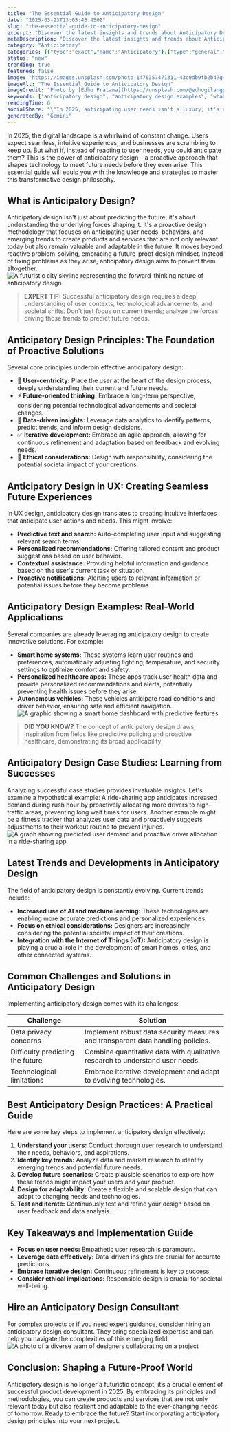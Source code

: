 ```yaml
---
title: "The Essential Guide to Anticipatory Design"
date: "2025-03-23T13:05:43.450Z"
slug: "the-essential-guide-to-anticipatory-design"
excerpt: "Discover the latest insights and trends about Anticipatory Design. This comprehensive guide covers everything you need to know about Anticipatory Design in 2025."
metaDescription: "Discover the latest insights and trends about Anticipatory Design. This comprehensive guide covers everything you need to know about Anticipatory Design in..."
category: "Anticipatory"
categories: [{"type":"exact","name":"Anticipatory"},{"type":"general","name":"Human-Computer Interaction"},{"type":"medium","name":"User Experience Design"},{"type":"specific","name":"Predictive Modeling"},{"type":"niche","name":"AI-driven Personalization"}]
status: "new"
trending: true
featured: false
image: "https://images.unsplash.com/photo-1476357471311-43c0db9fb2b4?q=85&w=1200&fit=max&fm=webp&auto=compress"
imageAlt: "The Essential Guide to Anticipatory Design"
imageCredit: "Photo by [Edho Pratama](https://unsplash.com/@edhogilangpratama) on Unsplash"
keywords: ["anticipatory design", "anticipatory design examples", "what is anticipatory design", "anticipatory design principles", "anticipatory design in UX", "future-proof design", "proactive design solutions", "anticipatory design case studies", "best anticipatory design practices", "hire anticipatory design consultant"]
readingTime: 6
socialShare: "\"In 2025, anticipating user needs isn't a luxury; it's a necessity.  Mastering anticipatory design is the key to creating truly future-proof products and services.\""
generatedBy: "Gemini"
---
```




In 2025, the digital landscape is a whirlwind of constant change.  Users expect seamless, intuitive experiences, and businesses are scrambling to keep up.  But what if, instead of reacting to user needs, you could anticipate them?  This is the power of anticipatory design – a proactive approach that shapes technology to meet future needs before they even arise. This essential guide will equip you with the knowledge and strategies to master this transformative design philosophy.

## What is Anticipatory Design?

Anticipatory design isn't just about predicting the future; it's about understanding the underlying forces shaping it. It's a proactive design methodology that focuses on anticipating user needs, behaviors, and emerging trends to create products and services that are not only relevant today but also remain valuable and adaptable in the future.  It moves beyond reactive problem-solving, embracing a future-proof design mindset.  Instead of fixing problems as they arise, anticipatory design aims to prevent them altogether.  ![A futuristic city skyline representing the forward-thinking nature of anticipatory design](https://images.unsplash.com/photo-1476357471311-43c0db9fb2b4?q=85&w=1200&fit=max&fm=webp&auto=compress)

> **EXPERT TIP:**  Successful anticipatory design requires a deep understanding of user contexts, technological advancements, and societal shifts.  Don't just focus on current trends; analyze the forces driving those trends to predict future needs.

## Anticipatory Design Principles: The Foundation of Proactive Solutions

Several core principles underpin effective anticipatory design:

* 🔑 **User-centricity:**  Place the user at the heart of the design process, deeply understanding their current and future needs.
* ⚡ **Future-oriented thinking:**  Embrace a long-term perspective, considering potential technological advancements and societal changes.
* 🎯 **Data-driven insights:** Leverage data analytics to identify patterns, predict trends, and inform design decisions.
* ✅ **Iterative development:**  Embrace an agile approach, allowing for continuous refinement and adaptation based on feedback and evolving needs.
* 🌱 **Ethical considerations:**  Design with responsibility, considering the potential societal impact of your creations.

## Anticipatory Design in UX:  Creating Seamless Future Experiences

In UX design, anticipatory design translates to creating intuitive interfaces that anticipate user actions and needs.  This might involve:

* **Predictive text and search:**  Auto-completing user input and suggesting relevant search terms.
* **Personalized recommendations:**  Offering tailored content and product suggestions based on user behavior.
* **Contextual assistance:**  Providing helpful information and guidance based on the user's current task or situation.
* **Proactive notifications:**  Alerting users to relevant information or potential issues before they become problems.

## Anticipatory Design Examples: Real-World Applications

Several companies are already leveraging anticipatory design to create innovative solutions.  For example:

* **Smart home systems:**  These systems learn user routines and preferences, automatically adjusting lighting, temperature, and security settings to optimize comfort and safety.
* **Personalized healthcare apps:**  These apps track user health data and provide personalized recommendations and alerts, potentially preventing health issues before they arise.
* **Autonomous vehicles:**  These vehicles anticipate road conditions and driver behavior, ensuring safe and efficient navigation. ![A graphic showing a smart home dashboard with predictive features](https://images.unsplash.com/photo-1534670007418-fbb7f6cf32c3?q=85&w=1200&fit=max&fm=webp&auto=compress)

> **DID YOU KNOW?**  The concept of anticipatory design draws inspiration from fields like predictive policing and proactive healthcare, demonstrating its broad applicability.

## Anticipatory Design Case Studies: Learning from Successes

Analyzing successful case studies provides invaluable insights. Let's examine a hypothetical example:  A ride-sharing app anticipates increased demand during rush hour by proactively allocating more drivers to high-traffic areas, preventing long wait times for users. Another example might be a fitness tracker that analyzes user data and proactively suggests adjustments to their workout routine to prevent injuries. ![A graph showing predicted user demand and proactive driver allocation in a ride-sharing app.](https://images.unsplash.com/photo-1507238691740-187a5b1d37b8?q=85&w=1200&fit=max&fm=webp&auto=compress)

## Latest Trends and Developments in Anticipatory Design

The field of anticipatory design is constantly evolving.  Current trends include:

* **Increased use of AI and machine learning:**  These technologies are enabling more accurate predictions and personalized experiences.
* **Focus on ethical considerations:**  Designers are increasingly considering the potential societal impact of their creations.
* **Integration with the Internet of Things (IoT):**  Anticipatory design is playing a crucial role in the development of smart homes, cities, and other connected systems.

## Common Challenges and Solutions in Anticipatory Design

Implementing anticipatory design comes with its challenges:

| Challenge                     | Solution                                                                  |
|------------------------------|--------------------------------------------------------------------------|
| Data privacy concerns         | Implement robust data security measures and transparent data handling policies. |
| Difficulty predicting the future | Combine quantitative data with qualitative research to understand user needs.     |
| Technological limitations      | Embrace iterative development and adapt to evolving technologies.           |

## Best Anticipatory Design Practices: A Practical Guide

Here are some key steps to implement anticipatory design effectively:

1. **Understand your users:** Conduct thorough user research to understand their needs, behaviors, and aspirations.
2. **Identify key trends:** Analyze data and market research to identify emerging trends and potential future needs.
3. **Develop future scenarios:** Create plausible scenarios to explore how these trends might impact your users and your product.
4. **Design for adaptability:** Create a flexible and scalable design that can adapt to changing needs and technologies.
5. **Test and iterate:** Continuously test and refine your design based on user feedback and data analysis.

## Key Takeaways and Implementation Guide

* **Focus on user needs:**  Empathetic user research is paramount.
* **Leverage data effectively:**  Data-driven insights are crucial for accurate predictions.
* **Embrace iterative design:**  Continuous refinement is key to success.
* **Consider ethical implications:**  Responsible design is crucial for societal well-being.

## Hire an Anticipatory Design Consultant

For complex projects or if you need expert guidance, consider hiring an anticipatory design consultant.  They bring specialized expertise and can help you navigate the complexities of this emerging field.  ![A photo of a diverse team of designers collaborating on a project](https://images.unsplash.com/photo-1506097425191-7ad538b29cef?q=85&w=1200&fit=max&fm=webp&auto=compress)

## Conclusion: Shaping a Future-Proof World

Anticipatory design is no longer a futuristic concept; it’s a crucial element of successful product development in 2025. By embracing its principles and methodologies, you can create products and services that are not only relevant today but also resilient and adaptable to the ever-changing needs of tomorrow.  Ready to embrace the future?  Start incorporating anticipatory design principles into your next project.

